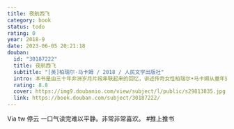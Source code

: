 ```yaml
---
title: 夜航西飞
category: book
status: todo
rating: 0
year: 2018-9
date: 2023-06-05 20:21:18
douban:
  id: "30187222"
  title: 夜航西飞
  subtitle: "[英]柏瑞尔·马卡姆 / 2018 / 人民文学出版社"
  intro: 本书是由三十年非洲岁月片段串联起来的回忆，讲述传奇女性柏瑞尔•马卡姆从童年到一九三六年的人生经历。她热衷于训练赛马和驾驶飞机。书中有她在非洲度过的童年、参与狩猎的情景、与当地土著的情谊、训练赛马的过程，以及独自驾驶单翼双座木螺旋桨飞机，在东部非洲从事职业飞行并猎队搜寻大象踪迹的往事；还详细描述了她从非洲驾机回英国沿途所遭遇到的政治与自然险阻；最后更记录了她在一九三六年九月独自驾机从英国飞越大西洋直抵北美的经过。
  rating: 8.8
  cover: https://img9.doubanio.com/view/subject/l/public/s29813835.jpg
  link: https://book.douban.com/subject/30187222/
---
```


Via tw 停云 一口气读完难以平静。非常非常喜欢。 
#推上推书